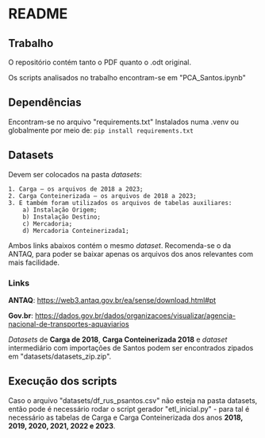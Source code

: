 # README
## Trabalho

O repositório contém tanto o PDF quanto o .odt original.

Os scripts analisados no trabalho encontram-se em "PCA_Santos.ipynb"

## Dependências

Encontram-se no arquivo "requirements.txt"
Instalados numa .venv ou globalmente por meio de:
`pip install requirements.txt`

## Datasets

Devem ser colocados na pasta *datasets*:
  
    1. Carga – os arquivos de 2018 a 2023;
    2. Carga Conteinerizada – os arquivos de 2018 a 2023;
    3. E também foram utilizados os arquivos de tabelas auxiliares:
        a) Instalação Origem;
        b) Instalação Destino;
        c) Mercadoria;
        d) Mercadoria Conteinerizada1;

Ambos links abaixos contém o mesmo *dataset*. Recomenda-se o da ANTAQ, para poder se baixar apenas os arquivos dos anos relevantes com mais facilidade.
### Links
**ANTAQ**: https://web3.antaq.gov.br/ea/sense/download.html#pt

**Gov.br**: https://dados.gov.br/dados/organizacoes/visualizar/agencia-nacional-de-transportes-aquaviarios

*Datasets* de **Carga de 2018**, **Carga Conteinerizada 2018** e *dataset* intermediário com importações de Santos podem ser encontrados zipados em "datasets/datasets_zip.zip".

## Execução dos scripts

Caso o arquivo "datasets/df_rus_psantos.csv" não esteja na pasta datasets, então pode é necessário rodar o script gerador "etl_inicial.py" - para tal é necessário as tabelas de Carga e Carga Conteinerizada dos anos **2018, 2019, 2020, 2021, 2022 e 2023**.